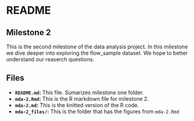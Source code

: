 # README

## Milestone 2
This is the second milestone of the data analysis project. In this milestone we dive deeper into exploring the flow_sample dataset. We hope to better understand our reaserch questions.

## Files
- **`README.md`:** This file. Sumarizes milestone one folder.
- **`mda-2.Rmd`:** This is the R markdown file for milestone 2.
- **`mda-2.md`:** This is the knitted version of the R code.
- **`mda-2_files/`:** This is the folder that has the figures from `mda-2.Rmd`
